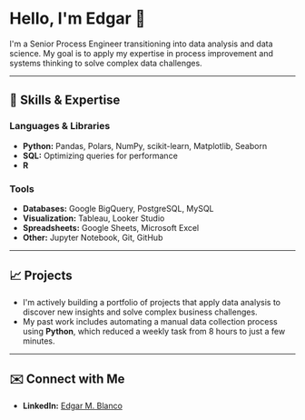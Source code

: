 # Hello, I'm Edgar 👋

I'm a Senior Process Engineer transitioning into data analysis and data science. My goal is to apply my expertise in process improvement and systems thinking to solve complex data challenges.

---

## 🚀 Skills & Expertise

### **Languages & Libraries**
* **Python:** Pandas, Polars, NumPy, scikit-learn, Matplotlib, Seaborn
* **SQL:** Optimizing queries for performance
* **R**

### **Tools**
* **Databases:** Google BigQuery, PostgreSQL, MySQL
* **Visualization:** Tableau, Looker Studio
* **Spreadsheets:** Google Sheets, Microsoft Excel
* **Other:** Jupyter Notebook, Git, GitHub

---

## 📈 Projects

* I'm actively building a portfolio of projects that apply data analysis to discover new insights and solve complex business challenges.
* My past work includes automating a manual data collection process using **Python**, which reduced a weekly task from 8 hours to just a few minutes.

---

## ✉️ Connect with Me

* **LinkedIn:** [Edgar M. Blanco](https://www.linkedin.com/in/edgar-mblanco/)
